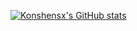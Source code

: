 [![Konshensx's GitHub stats](https://github-readme-stats.vercel.app/api?username=konshensx16)](https://github.com/konshensx16/konshensx-stats)
